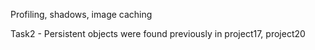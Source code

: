 Profiling, shadows, image caching

Task2 - Persistent objects were found previously in project17, project20
